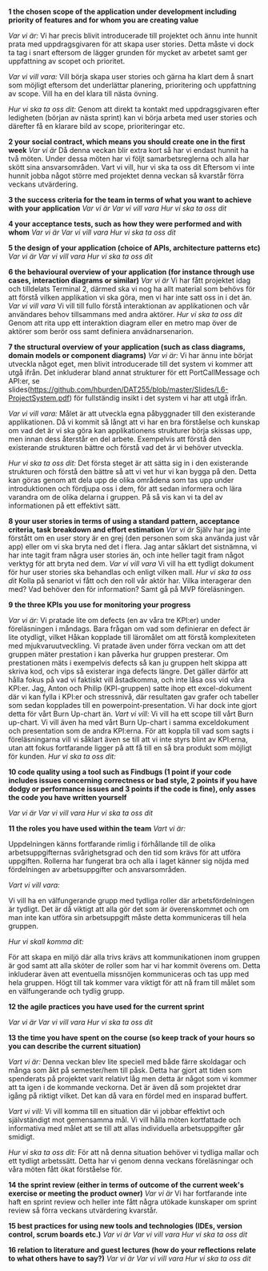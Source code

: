 **1 the chosen scope of the application under development including priority of features and for whom you are creating value**

*Var vi är:* Vi har precis blivit introducerade till projektet och ännu inte hunnit prata med uppdragsgivaren för att skapa user stories. Detta måste vi dock ta tag i snart eftersom de lägger grunden för mycket av arbetet samt ger uppfattning av scopet och prioritet.

*Var vi vill vara:* Vill börja skapa user stories och gärna ha klart dem å snart som möjligt eftersom det underlättar planering, prioritering och uppfattning av scope. Vill ha en del klara till nästa övning.

*Hur vi ska ta oss dit:* Genom att direkt ta kontakt med uppdragsgivaren efter ledigheten (början av nästa sprint) kan vi börja arbeta med user stories och därefter få en klarare bild av scope, prioriteringar etc.

**2 your social contract, which means you should create one in the first week**
*Var vi är*
Då denna veckan blir extra kort så har vi endast hunnit ha två möten. Under dessa möten har vi följt samarbetsreglerna och alla har skött sina ansvarsområden.
Vart vi vill, hur vi ska ta oss dit
Eftersom vi inte hunnit jobba något större med projektet denna veckan så kvarstår förra veckans utvärdering.

**3 the success criteria for the team in terms of what you want to achieve with your application**
*Var vi är*
*Var vi vill vara*
*Hur vi ska ta oss dit*

**4 your acceptance tests, such as how they were performed and with whom**
*Var vi är*
*Var vi vill vara*
*Hur vi ska ta oss dit*

**5 the design of your application (choice of APIs, architecture patterns etc)**
*Var vi är*
*Var vi vill vara*
*Hur vi ska ta oss dit*

**6 the behavioural overview of your application (for instance through use cases, interaction diagrams or similar)**
*Var vi är*
Vi har fått projektet idag och tilldelats Terminal 2, därmed ska vi nog ha allt material som behövs för att förstå vilken applikation vi ska göra, men vi har inte satt oss in i det än.
*Var vi vill vara*
Vi vill till fullo förstå interaktionan av applikationen och vår användares behov tillsammans med andra aktörer.
*Hur vi ska ta oss dit*
Genom att rita upp ett interaktion diagram eller en metro map över de aktörer som berör oss samt definiera anvädnarsenarion.

**7 the structural overview of your application (such as class diagrams, domain models or component diagrams)**
*Var vi är:*  Vi har ännu inte börjat utveckla något eget, men blivit introducerade till det system vi kommer att utgå ifrån. Det inkluderar bland annat strukturer för ett PortCallMessage och API:er, se slides(https://github.com/hburden/DAT255/blob/master/Slides/L6-ProjectSystem.pdf) för fullständig insikt i det system vi har att utgå ifrån.

*Var vi vill vara:* Målet är att utveckla egna påbyggnader till den existerande applikationen. Då vi kommit så långt att vi har en bra förståelse och kunskap om vad det är vi ska göra kan applikationens strukturer börja skissas upp, men innan dess återstår en del arbete. Exempelvis att förstå den existerande strukturen bättre och förstå vad det är vi behöver utveckla.  

*Hur vi ska ta oss dit:* Det första steget är att sätta sig in i den existerande strukturen och förstå den bättre så att vi vet hur vi kan bygga på den. Detta kan göras genom att dela upp de olika områdena som tas upp under introduktionen och fördjupa oss i dem, för att sedan informera och lära varandra om de olika delarna i gruppen. På så vis kan vi ta del av informationen på ett effektivt sätt.

**8 your user stories in terms of using a standard pattern, acceptance criteria, task breakdown and effort estimation**
*Var vi är*
Själv har jag inte förstått om en user story är en grej (den personen som ska använda just vår app) eller om vi ska bryta ned det i flera. Jag antar såklart det sistnämna, vi har inte tagit fram några user stories än, och inte heller tagit fram något verktyg för att bryta ned dem.
*Var vi vill vara*
Vi vill ha ett tydligt dokument för hur user stories ska behandlas och enligt vilken mall.
*Hur vi ska ta oss dit*
Kolla på senariot vi fått och den roll vår aktör har. Vilka interagerar den med? Vad behöver den för information? Samt gå på MVP föreläsningen.

**9 the three KPIs you use for monitoring your progress**

*Var vi är:*
Vi pratade lite om defects (en av våra tre KPI:er) under föreläsningen i måndags. Bara frågan om vad som definierar en defect är lite otydligt, vilket Håkan kopplade till läromålet om att förstå komplexiteten med mjukvaruutveckling. Vi pratade även under förra veckan om att det gruppen mäter prestation i kan påverka hur gruppen presterar. Om prestationen mäts i exempelvis defects så kan ju gruppen helt skippa att skriva kod, och vips så existerar inga defects längre. Det gäller därför att hålla fokus på vad vi faktiskt vill åstadkomma, och inte låsa oss vid våra KPI:er.
Jag, Anton och Philip (KPI-gruppen) satte ihop ett excel-dokument där vi kan fylla i KPI:er och stressnivå, där resultaten gav grafer och tabeller som sedan kopplades till en powerpoint-presentation. Vi har dock inte gjort detta för vårt Burn Up-chart än.
*Vart vi vill:*
Vi vill ha ett scope till vårt Burn up-chart. Vi vill även ha med vårt Burn Up-chart i samma exceldokument och presentation som de andra KPI:erna.
För att koppla till vad som sagts i föreläsningarna vill vi såklart även se till att vi inte styrs blint av KPI:erna, utan att fokus fortfarande ligger på att få till en så bra produkt som möjligt för kunden.
*Hur vi ska ta oss dit:*

**10 code quality using a tool such as Findbugs (1 point if your code includes issues concerning correctness or bad style, 2 points if you have dodgy or performance issues and 3 points if the code is fine), only asses the code you have written yourself**

*Var vi är*
*Var vi vill vara*
*Hur vi ska ta oss dit*

**11 the roles you have used within the team**
*Vart vi är:*

Uppdelningen känns fortfarande rimlig i förhållande till de olika arbetsuppgifternas svårighetsgrad och den tid som krävs för att utföra uppgiften. Rollerna har fungerat bra och alla i laget känner sig nöjda med fördelningen av arbetsuppgifter och ansvarsområden. 

*Vart vi vill vara:*

Vi vill ha en välfungerande grupp med tydliga roller där arbetsfördelningen är tydligt. Det är då viktigt att alla gör det som är överenskommet och om man inte kan utföra sin arbetsuppgift måste detta kommuniceras till hela gruppen.

*Hur vi skall komma dit:*

För att skapa en miljö där alla trivs krävs att kommunikationen inom gruppen är god samt att alla sköter de roller som har vi har kommit överens om. Detta inkluderar även att eventuella missnöjen kommuniceras och tas upp med hela gruppen. Högt till tak kommer vara viktigt för att nå fram till målet som en välfungerande och tydlig grupp.


**12 the agile practices you have used for the current sprint**

*Var vi är*
*Var vi vill vara*
*Hur vi ska ta oss dit*

**13 the time you have spent on the course (so keep track of your hours so you can describe the current situation)**

*Vart vi är:*
Denna veckan blev lite speciell med både färre skoldagar och många som åkt på semester/hem till påsk. Detta har gjort att tiden som spenderats på projektet varit relativt låg men detta är något som vi kommer att ta igen i de kommande veckorna. Det är även då som projektet drar igång på riktigt vilket. Det kan då vara en fördel med en insparad buffert.

*Vart vi vill:*
Vi vill komma till en situation där vi jobbar effektivt och självständigt mot gemensamma mål. Vi vill hålla möten kortfattade och informativa med målet att se till att allas individuella arbetsuppgifter går smidigt.

*Hur vi ska ta oss dit:*
För att nå denna situation behöver vi tydliga mallar och ett tydligt arbetssätt. Detta har vi genom denna veckans föreläsningar och våra möten fått ökat förståelse för. 

**14 the sprint review (either in terms of outcome of the current week's exercise or meeting the product owner)**
*Var vi är*
Vi har fortfarande inte haft en sprint review och heller inte fått några utökade kunskaper om sprint review så förra veckans utvärdering kvarstår.

**15 best practices for using new tools and technologies (IDEs, version control, scrum boards etc.)**
*Var vi är*
*Var vi vill vara*
*Hur vi ska ta oss dit*

**16 relation to literature and guest lectures (how do your reflections relate to what others have to say?)**
*Var vi är*
*Var vi vill vara*
*Hur vi ska ta oss dit*
